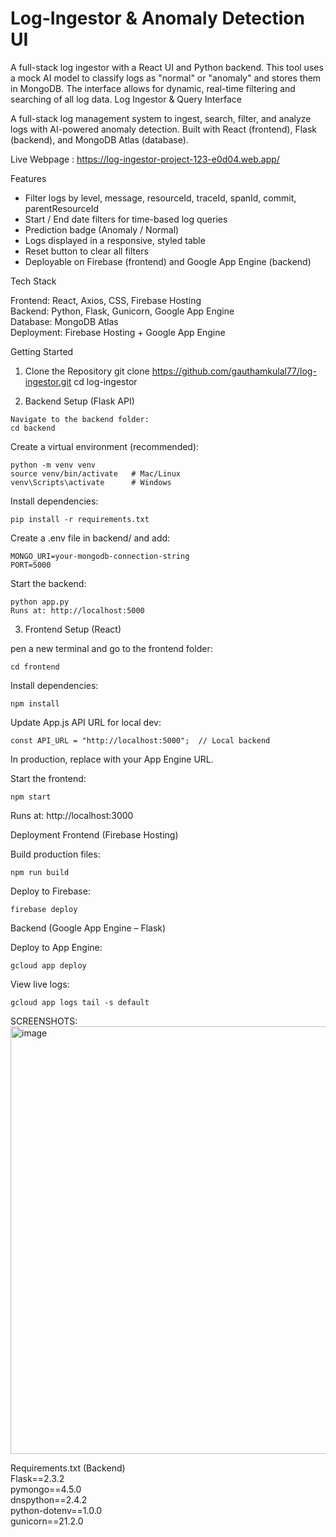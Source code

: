 # Log-Ingestor  & Anomaly Detection UI

A full-stack log ingestor with a React UI and Python backend. This tool uses a mock AI model to classify logs as "normal" or "anomaly" and stores them in MongoDB. The interface allows for dynamic, real-time filtering and searching of all log data.
Log Ingestor & Query Interface

A full-stack log management system to ingest, search, filter, and analyze logs with AI-powered anomaly detection.
Built with React (frontend), Flask (backend), and MongoDB Atlas (database).

Live Webpage : https://log-ingestor-project-123-e0d04.web.app/


Features

  * Filter logs by level, message, resourceId, traceId, spanId, commit, parentResourceId
  * Start / End date filters for time-based log queries  
  * Prediction badge (Anomaly / Normal)  
  * Logs displayed in a responsive, styled table  
  * Reset button to clear all filters
  * Deployable on Firebase (frontend) and Google App Engine (backend)

Tech Stack

  Frontend: React, Axios, CSS, Firebase Hosting                                                                                                                                           
  Backend: Python, Flask, Gunicorn, Google App Engine                                                                                                                                     
  Database: MongoDB Atlas                                                                                                                                                                 
  Deployment: Firebase Hosting + Google App Engine                                                                                                                                        

Getting Started
  1. Clone the Repository
     git clone https://github.com/gauthamkulal77/log-ingestor.git
     cd log-ingestor

  2. Backend Setup (Flask API)
    
    Navigate to the backend folder:
    cd backend

  Create a virtual environment (recommended):
    
    python -m venv venv
    source venv/bin/activate   # Mac/Linux
    venv\Scripts\activate      # Windows


  Install dependencies:

    pip install -r requirements.txt

  Create a .env file in backend/ and add:

    MONGO_URI=your-mongodb-connection-string
    PORT=5000

  Start the backend:

    python app.py
    Runs at: http://localhost:5000

3. Frontend Setup (React)

  pen a new terminal and go to the frontend folder:
  
    cd frontend

  Install dependencies:

    npm install

  Update App.js API URL for local dev:

    const API_URL = "http://localhost:5000";  // Local backend


  In production, replace with your App Engine URL.

Start the frontend:

    npm start

Runs at: http://localhost:3000

Deployment
  Frontend (Firebase Hosting)

  Build production files:

    npm run build


  Deploy to Firebase:

    firebase deploy

Backend (Google App Engine – Flask)

  Deploy to App Engine:

    gcloud app deploy

  View live logs:

    gcloud app logs tail -s default

SCREENSHOTS:
<img width="1360" height="684" alt="image" src="https://github.com/user-attachments/assets/4ad23f6f-2670-4351-b7cc-d2618731d478" />



Requirements.txt (Backend)                                                                                                                                                                
Flask==2.3.2                                                                                                                                                                              
pymongo==4.5.0                                                                                                                                                                            
dnspython==2.4.2                                                                                                                                                                          
python-dotenv==1.0.0                                                                                                                                                                      
gunicorn==21.2.0

